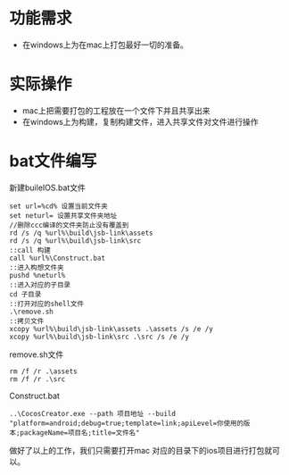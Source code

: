 # 功能需求

- 在windows上为在mac上打包最好一切的准备。

# 实际操作

- mac上把需要打包的工程放在一个文件下并且共享出来
- 在windows上为构建，复制构建文件，进入共享文件对文件进行操作

# bat文件编写

新建buileIOS.bat文件

	set url=%cd% 设置当前文件夹
	set neturl= 设置共享文件夹地址
	//删除ccc编译的文件夹防止没有覆盖到
	rd /s /q %url%\build\jsb-link\assets
	rd /s /q %url%\build\jsb-link\src
	::call 构建
	call %url%\Construct.bat
	::进入构想文件夹
	pushd %neturl%
	::进入对应的子目录
	cd 子目录
	::打开对应的shell文件
	.\remove.sh
	::拷贝文件
	xcopy %url%\build\jsb-link\assets .\assets /s /e /y
	xcopy %url%\build\jsb-link\src .\src /s /e /y 

remove.sh文件
	
	rm /f /r .\assets
	rm /f /r .\src

Construct.bat
	
	..\CocosCreator.exe --path 项目地址 --build "platform=android;debug=true;template=link;apiLevel=你使用的版本;packageName=项目名;title=文件名"
	

做好了以上的工作，我们只需要打开mac 对应的目录下的ios项目进行打包就可以。